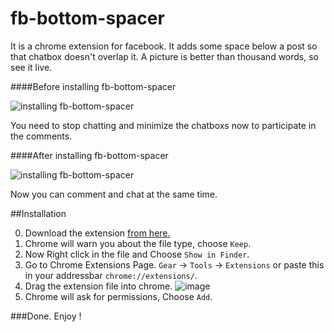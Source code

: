 fb-bottom-spacer
===
It is a chrome extension for facebook. It adds some space below a post so that chatbox doesn't overlap it. A picture is better than thousand words, so see it live.

####Before installing fb-bottom-spacer

![installing fb-bottom-spacer](http://f.cl.ly/items/2a111N2N270g1P403D1i/fb-bottom-space-before.png) 

You need to stop chatting and minimize the chatboxs now to participate in the comments.

####After installing fb-bottom-spacer

![installing fb-bottom-spacer](http://f.cl.ly/items/3U2W2j0d0S3x1i2T0V3t/fb-bottom-space-after.png)

Now you can comment and chat at the same time.


##Installation

0. Download the extension [from here.](http://cl.ly/RVdX)
0. Chrome will warn you about the file type, choose `Keep`.
0. Now Right click in the file and Choose `Show in Finder`.
0. Go to Chrome Extensions Page. `Gear` -> `Tools` -> `Extensions` or paste this in your addressbar `chrome://extensions/`.
0. Drag the extension file into chrome.
    ![image](http://f.cl.ly/items/3K451220190937190u2c/fb-bottom-space-install.jpg)
0. Chrome will ask for permissions, Choose `Add`.

###Done. Enjoy !
